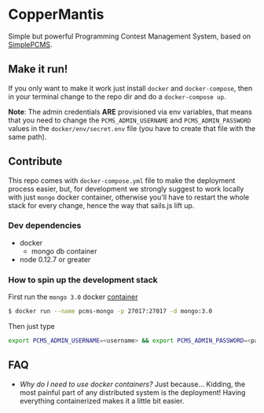# CopperMantis

Simple but powerful Programming Contest Management System, based on [SimplePCMS](https://github.com/jossemarGT/SimplePCMS).

## Make it run!
If you only want to make it work just install `docker` and `docker-compose`, then in your terminal change to the repo dir and do a `docker-compose up`.

**Note**: The admin credentials **ARE** provisioned via env variables, that means
that you need to change  the `PCMS_ADMIN_USERNAME` and
`PCMS_ADMIN_PASSWORD` values in the `docker/env/secret.env` file (you have to create that file with the same path).

## Contribute
This repo comes with `docker-compose.yml` file to make the deployment process easier,
but, for development we strongly suggest to work locally with just `mongo` docker container,
otherwise you'll have to restart the whole stack for every change, hence the way that
sails.js lift up.

### Dev dependencies
- docker
	- mongo db container
- node 0.12.7 or greater

### How to spin up the development stack

First run the `mongo 3.0` docker [container](https://registry.hub.docker.com/_/mongo/)

```bash
$ docker run --name pcms-mongo -p 27017:27017 -d mongo:3.0
```

Then just type

```bash
export PCMS_ADMIN_USERNAME=<username> && export PCMS_ADMIN_PASSWORD=<password> && npm start
```

## FAQ

- *Why do I need to use docker containers?* Just because... Kidding, the most painful part of any distributed system is the deployment! Having everything containerized makes it a little bit easier.
